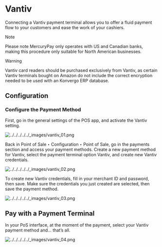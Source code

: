 # Vantiv

Connecting a Vantiv payment terminal allows you to offer a fluid payment flow
to your customers and ease the work of your cashiers.

<div class="alert alert-primary">
<p class="alert-title">
Note</p><p>Please note MercuryPay only operates with US and Canadian banks, making
this procedure only suitable for North American businesses.</p>
</div> <div class="alert alert-warning">
<p class="alert-title">
Warning</p><p>Vantiv card readers should be purchased exclusively from Vantiv, as certain Vantiv terminals
bought on Amazon do not include the correct encryption needed to be used with an Konvergo ERP database.</p>
</div>

## Configuration

### Configure the Payment Method

First, go in the general settings of the POS app, and activate the Vantiv
setting.

![../../../../../_images/vantiv_01.png](../../../../../_images/vantiv_01.png)

Back in Point of Sale ‣ Configuration ‣ Point of Sale, go in the payments
section and access your payment methods. Create a new payment method for
Vantiv, select the payment terminal option Vantiv, and create new Vantiv
credentials.

![../../../../../_images/vantiv_02.png](../../../../../_images/vantiv_02.png)

To create new Vantiv credentials, fill in your merchant ID and password, then
save. Make sure the credentials you just created are selected, then save the
payment method.

![../../../../../_images/vantiv_03.png](../../../../../_images/vantiv_03.png)

## Pay with a Payment Terminal

In your PoS interface, at the moment of the payment, select your Vantiv
payment method and… that’s all.

![../../../../../_images/vantiv_04.png](../../../../../_images/vantiv_04.png)


